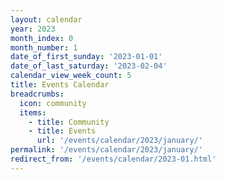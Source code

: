 ```yaml
---
layout: calendar
year: 2023
month_index: 0
month_number: 1
date_of_first_sunday: '2023-01-01'
date_of_last_saturday: '2023-02-04'
calendar_view_week_count: 5
title: Events Calendar
breadcrumbs:
  icon: community
  items:
    - title: Community
    - title: Events
      url: '/events/calendar/2023/january/'
permalink: '/events/calendar/2023/january/'
redirect_from: '/events/calendar/2023-01.html'
---
```

